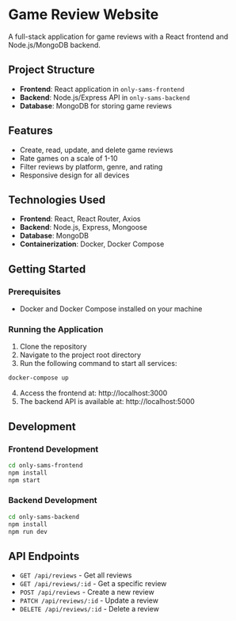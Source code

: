 # Game Review Website

A full-stack application for game reviews with a React frontend and Node.js/MongoDB backend.

## Project Structure

- **Frontend**: React application in `only-sams-frontend`
- **Backend**: Node.js/Express API in `only-sams-backend`
- **Database**: MongoDB for storing game reviews

## Features

- Create, read, update, and delete game reviews
- Rate games on a scale of 1-10
- Filter reviews by platform, genre, and rating
- Responsive design for all devices

## Technologies Used

- **Frontend**: React, React Router, Axios
- **Backend**: Node.js, Express, Mongoose
- **Database**: MongoDB
- **Containerization**: Docker, Docker Compose

## Getting Started

### Prerequisites

- Docker and Docker Compose installed on your machine

### Running the Application

1. Clone the repository
2. Navigate to the project root directory
3. Run the following command to start all services:

```bash
docker-compose up
```

4. Access the frontend at: http://localhost:3000
5. The backend API is available at: http://localhost:5000

## Development

### Frontend Development

```bash
cd only-sams-frontend
npm install
npm start
```

### Backend Development

```bash
cd only-sams-backend
npm install
npm run dev
```

## API Endpoints

- `GET /api/reviews` - Get all reviews
- `GET /api/reviews/:id` - Get a specific review
- `POST /api/reviews` - Create a new review
- `PATCH /api/reviews/:id` - Update a review
- `DELETE /api/reviews/:id` - Delete a review
